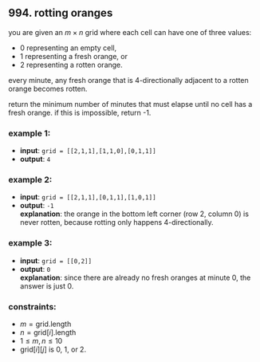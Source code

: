 ## 994. rotting oranges

you are given an $m \times n$ grid where each cell can have one of three values:

- 0 representing an empty cell,
- 1 representing a fresh orange, or
- 2 representing a rotten orange.

every minute, any fresh orange that is 4-directionally adjacent to a rotten orange becomes rotten.

return the minimum number of minutes that must elapse until no cell has a fresh orange. if this is impossible, return -1.

### example 1:

- **input**: `grid = [[2,1,1],[1,1,0],[0,1,1]]`
- **output**: `4`

### example 2:

- **input**: `grid = [[2,1,1],[0,1,1],[1,0,1]]`
- **output**: `-1`  
  **explanation**: the orange in the bottom left corner (row 2, column 0) is never rotten, because rotting only happens 4-directionally.

### example 3:

- **input**: `grid = [[0,2]]`
- **output**: `0`  
  **explanation**: since there are already no fresh oranges at minute 0, the answer is just 0.

### constraints:

- $m = \text{grid.length}$
- $n = \text{grid}[i].\text{length}$
- $1 \leq m, n \leq 10$
- $\text{grid}[i][j]$ is 0, 1, or 2.
